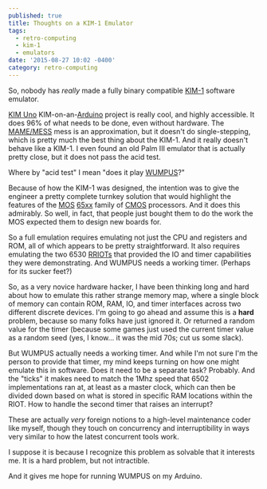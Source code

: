 ```yaml
---
published: true
title: Thoughts on a KIM-1 Emulator
tags:
  - retro-computing
  - kim-1
  - emulators
date: '2015-08-27 10:02 -0400'
category: retro-computing
---
```




So, nobody has _really_ made a fully binary compatible [KIM-1](http://www.oldcomputers.net/kim1.html) software emulator.

[KIM Uno](http://obsolescence.wix.com/obsolescence#!kim-uno-summary/c1uuh) KIM-on-an-[Arduino](http://arduino.cc) project is really cool, and highly accessible. It does 96% of what needs to be done, even without hardware. The [MAME/MESS](http://www.mess.org/) mess is an approximation, but it doesn't do single-stepping, which is pretty much the best thing about the KIM-1. And it really doesn't behave like a KIM-1. I even found an old Palm III emulator that is actually pretty close, but it does not pass the acid test.

<a name="more"></a>

Where by "acid test" I mean "does it play [WUMPUS](https://en.wikipedia.org/wiki/Hunt_the_Wumpus)?"

Because of how the KIM-1 was designed, the intention was to give the engineer a pretty complete turnkey solution that would highlight the features of the [MOS](https://en.wikipedia.org/wiki/MOS_Technology) [65xx](https://en.wikipedia.org/wiki/MOS_Technology_65xx) family of [CMOS](https://en.wikipedia.org/wiki/CMOS) processors. And it does this admirably. So well, in fact, that people just bought them to do the work the MOS expected them to design new boards for.

So a full emulation requires emulating not just the CPU and registers and ROM, all of which appears to be pretty straightforward. It also requires emulating the two 6530 [RRIOTs](https://en.wikipedia.org/wiki/MOS_Technology_RRIOT) that provided the IO and timer capabilities they were demonstrating. And WUMPUS needs a working timer. (Perhaps for its sucker feet?)

So, as a very novice hardware hacker, I have been thinking long and hard about how to emulate this rather strange memory map, where a single block of memory can contain ROM, RAM, IO, and timer interfaces across two different discrete devices. I'm going to go ahead and assume this is a **hard** problem, because so many folks have just ignored it. Or returned a random value for the timer (because some games just used the current timer value as a random seed (yes, I know... it was the mid 70s; cut us some slack).

But WUMPUS actually needs a working timer. And while I'm not sure I'm the person to provide that timer, my mind keeps turning on how one might emulate this in software. Does it need to be a separate task? Probably. And the "ticks" it makes need to match the 1Mhz speed that 6502 implementations ran at, at least as a master clock, which can then be divided down based on what is stored in specific RAM locations within the RIOT. How to handle the second timer that raises an interrupt?

These are actually _very_ foreign notions to a high-level maintenance coder like myself, though they touch on concurrency and interruptibility in ways very similar to how the latest concurrent tools work.

I suppose it is because I recognize this problem as solvable that it interests me. It is a hard problem, but not intractible.

And it gives me hope for running WUMPUS on my Arduino.
